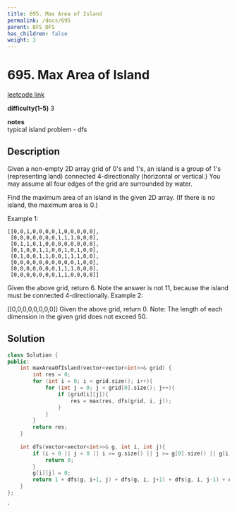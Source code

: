 ```yaml
---
title: 695. Max Area of Island
permalink: /docs/695
parent: BFS_DFS
has_children: false
weight: 3
---
```

# 695. Max Area of Island
[leetcode link](https://leetcode.com/problems/max-area-of-island/)

**difficulty(1-5)** 
3

**notes**   
typical island problem - dfs

## Description
Given a non-empty 2D array grid of 0's and 1's, an island is a group of 1's (representing land) connected 4-directionally (horizontal or vertical.) You may assume all four edges of the grid are surrounded by water.

Find the maximum area of an island in the given 2D array. (If there is no island, the maximum area is 0.)

Example 1:
```
[[0,0,1,0,0,0,0,1,0,0,0,0,0],
 [0,0,0,0,0,0,0,1,1,1,0,0,0],
 [0,1,1,0,1,0,0,0,0,0,0,0,0],
 [0,1,0,0,1,1,0,0,1,0,1,0,0],
 [0,1,0,0,1,1,0,0,1,1,1,0,0],
 [0,0,0,0,0,0,0,0,0,0,1,0,0],
 [0,0,0,0,0,0,0,1,1,1,0,0,0],
 [0,0,0,0,0,0,0,1,1,0,0,0,0]]
```
Given the above grid, return 6. Note the answer is not 11, because the island must be connected 4-directionally.
Example 2:

[[0,0,0,0,0,0,0,0]]
Given the above grid, return 0.
Note: The length of each dimension in the given grid does not exceed 50.

## Solution

```c++
class Solution {
public:
    int maxAreaOfIsland(vector<vector<int>>& grid) {
        int res = 0;
        for (int i = 0; i < grid.size(); i++){
            for (int j = 0; j < grid[0].size(); j++){
                if (grid[i][j]){
                    res = max(res, dfs(grid, i, j));
                }
            }
        }
        return res;
    }
    
    int dfs(vector<vector<int>>& g, int i, int j){
        if (i < 0 || j < 0 || i >= g.size() || j >= g[0].size() || g[i][j] == 0){
            return 0;
        }
        g[i][j] = 0;
        return 1 + dfs(g, i+1, j) + dfs(g, i, j+1) + dfs(g, i, j-1) + dfs(g, i-1, j);
    }
};
```

<!-- 
Default label
{: .label }

Blue label
{: .label .label-blue }

Stable
{: .label .label-green }

New release
{: .label .label-purple }

Coming soon
{: .label .label-yellow }

Deprecated
{: .label .label-red } -->
`